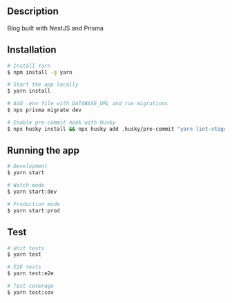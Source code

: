 ## Description

Blog built with NestJS and Prisma

## Installation

```bash
# Install Yarn
$ npm install -g yarn

# Start the app locally
$ yarn install

# Add .env file with DATABASE_URL and run migrations
$ npx prisma migrate dev

# Enable pre-commit hook with Husky
$ npx husky install && npx husky add .husky/pre-commit "yarn lint-staged"
```

## Running the app

```bash
# Development
$ yarn start

# Watch mode
$ yarn start:dev

# Production mode
$ yarn start:prod
```

## Test

```bash
# Unit tests
$ yarn test

# E2E tests
$ yarn test:e2e

# Test coverage
$ yarn test:cov
```
